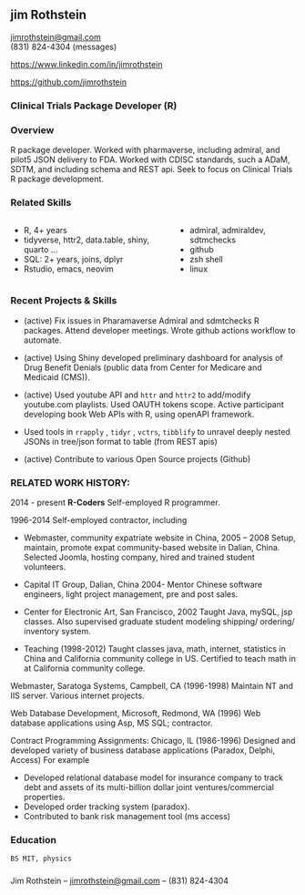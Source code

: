 

<!-- 
  using bootstrap 2 column grid
-->

## jim Rothstein

[jimrothstein@gmail.com](jimrothstein@gmail.com)  
(831) 824-4304 (messages)

<https://www.linkedin.com/in/jimrothstein>

<https://github.com/jimrothstein>

### Clinical Trials Package Developer (R)

### Overview

R package developer. Worked with pharmaverse, including admiral, and
pilot5 JSON delivery to FDA. Worked with CDISC standards, such a ADaM,
SDTM, and including schema and REST api. Seek to focus on Clinical
Trials R package development.

### Related Skills

<div class="columns">

<div class="column" width="50%">

- R, 4+ years
- tidyverse, httr2, data.table, shiny, quarto …
- SQL: 2+ years, joins, dplyr
- Rstudio, emacs, neovim

</div>

<div class="column" width="50%">

- admiral, admiraldev, sdtmchecks
- github
- zsh shell
- linux

</div>

</div>

### Recent Projects & Skills

- (active) Fix issues in Pharamaverse Admiral and sdmtchecks R packages.
  Attend developer meetings. Wrote github actions workflow to automate.

- (active) Using Shiny developed preliminary dashboard for analysis of
  Drug Benefit Denials (public data from Center for Medicare and
  Medicaid (CMS)).

- (active) Used youtube API and `httr` and `httr2` to add/modify
  youtube.com playlists. Used OAUTH tokens scope. Active participant
  developing book Web APIs with R, using openAPI framework.

- Used tools in `rrapply` , `tidyr` , `vctrs`, `tibblify` to unravel
  deeply nested JSONs in tree/json format to table (from REST apis)

- (active) Contribute to various Open Source projects (Github)

### RELATED WORK HISTORY:

2014 - present **R-Coders** Self-employed R programmer.

1996-2014 Self-employed contractor, including

- Webmaster, community expatriate website in China, 2005 – 2008 Setup,
  maintain, promote expat community-based website in Dalian, China.
  Selected Joomla, hosting company, hired and trained student
  volunteers.

- Capital IT Group, Dalian, China 2004- Mentor Chinese software
  engineers, light project management, pre and post sales.

- Center for Electronic Art, San Francisco, 2002 Taught Java, mySQL, jsp
  classes. Also supervised graduate student modeling shipping/ ordering/
  inventory system.

- Teaching (1998-2012) Taught classes java, math, internet, statistics
  in China and California community college in US. Certified to teach
  math in at California community college.

Webmaster, Saratoga Systems, Campbell, CA (1996-1998) Maintain NT and
IIS server. Various internet projects.

Web Database Development, Microsoft, Redmond, WA (1996) Web database
applications using Asp, MS SQL; contractor.

Contract Programming Assignments: Chicago, IL (1986-1996) Designed and
developed variety of business database applications (Paradox, Delphi,
Access) For example

- Developed relational database model for insurance company to track
  debt and assets of its multi-billion dollar joint ventures/commercial
  properties.  
- Developed order tracking system (paradox).  
- Contributed to bank risk management tool (ms access)

### Education

    BS MIT, physics

### 

Jim Rothstein – [jimrothstein@gmail.com](jimrothstein@gmail.com) – (831)
824-4304
